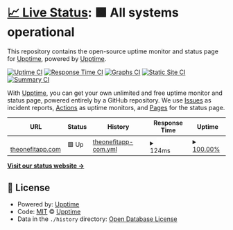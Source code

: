# [📈 Live Status](https://upptime.github.io/upptime): <!--live status--> **🟩 All systems operational**

This repository contains the open-source uptime monitor and status page for [Upptime](https://upptime.js.org), powered by [Upptime](https://github.com/upptime/upptime).

[![Uptime CI](https://github.com/upptime/upptime/workflows/Uptime%20CI/badge.svg)](https://github.com/upptime/upptime/actions?query=workflow%3A%22Uptime+CI%22)
[![Response Time CI](https://github.com/upptime/upptime/workflows/Response%20Time%20CI/badge.svg)](https://github.com/upptime/upptime/actions?query=workflow%3A%22Response+Time+CI%22)
[![Graphs CI](https://github.com/upptime/upptime/workflows/Graphs%20CI/badge.svg)](https://github.com/upptime/upptime/actions?query=workflow%3A%22Graphs+CI%22)
[![Static Site CI](https://github.com/upptime/upptime/workflows/Static%20Site%20CI/badge.svg)](https://github.com/upptime/upptime/actions?query=workflow%3A%22Static+Site+CI%22)
[![Summary CI](https://github.com/upptime/upptime/workflows/Summary%20CI/badge.svg)](https://github.com/upptime/upptime/actions?query=workflow%3A%22Summary+CI%22)

With [Upptime](https://upptime.js.org), you can get your own unlimited and free uptime monitor and status page, powered entirely by a GitHub repository. We use [Issues](https://github.com/upptime/upptime/issues) as incident reports, [Actions](https://github.com/upptime/upptime/actions) as uptime monitors, and [Pages](https://upptime.github.io/upptime) for the status page.

<!--start: status pages-->
<!-- This summary is generated by Upptime (https://github.com/upptime/upptime) -->
<!-- Do not edit this manually, your changes will be overwritten -->
<!-- prettier-ignore -->
| URL | Status | History | Response Time | Uptime |
| --- | ------ | ------- | ------------- | ------ |
| <img alt="" src="https://icons.duckduckgo.com/ip3/www.theonefitapp.com.ico" height="13"> [theonefitapp.com](https://www.theonefitapp.com/en/) | 🟩 Up | [theonefitapp-com.yml](https://github.com/The-onefit/uptime/commits/HEAD/history/theonefitapp-com.yml) | <details><summary><img alt="Response time graph" src="./graphs/theonefitapp-com/response-time-week.png" height="20"> 124ms</summary><br><a href="https://upptime.github.io/upptime/history/theonefitapp-com"><img alt="Response time 124" src="https://img.shields.io/endpoint?url=https%3A%2F%2Fraw.githubusercontent.com%2FThe-onefit%2Fuptime%2FHEAD%2Fapi%2Ftheonefitapp-com%2Fresponse-time.json"></a><br><a href="https://upptime.github.io/upptime/history/theonefitapp-com"><img alt="24-hour response time 124" src="https://img.shields.io/endpoint?url=https%3A%2F%2Fraw.githubusercontent.com%2FThe-onefit%2Fuptime%2FHEAD%2Fapi%2Ftheonefitapp-com%2Fresponse-time-day.json"></a><br><a href="https://upptime.github.io/upptime/history/theonefitapp-com"><img alt="7-day response time 124" src="https://img.shields.io/endpoint?url=https%3A%2F%2Fraw.githubusercontent.com%2FThe-onefit%2Fuptime%2FHEAD%2Fapi%2Ftheonefitapp-com%2Fresponse-time-week.json"></a><br><a href="https://upptime.github.io/upptime/history/theonefitapp-com"><img alt="30-day response time 124" src="https://img.shields.io/endpoint?url=https%3A%2F%2Fraw.githubusercontent.com%2FThe-onefit%2Fuptime%2FHEAD%2Fapi%2Ftheonefitapp-com%2Fresponse-time-month.json"></a><br><a href="https://upptime.github.io/upptime/history/theonefitapp-com"><img alt="1-year response time 124" src="https://img.shields.io/endpoint?url=https%3A%2F%2Fraw.githubusercontent.com%2FThe-onefit%2Fuptime%2FHEAD%2Fapi%2Ftheonefitapp-com%2Fresponse-time-year.json"></a></details> | <details><summary><a href="https://upptime.github.io/upptime/history/theonefitapp-com">100.00%</a></summary><a href="https://upptime.github.io/upptime/history/theonefitapp-com"><img alt="All-time uptime 100.00%" src="https://img.shields.io/endpoint?url=https%3A%2F%2Fraw.githubusercontent.com%2FThe-onefit%2Fuptime%2FHEAD%2Fapi%2Ftheonefitapp-com%2Fuptime.json"></a><br><a href="https://upptime.github.io/upptime/history/theonefitapp-com"><img alt="24-hour uptime 100.00%" src="https://img.shields.io/endpoint?url=https%3A%2F%2Fraw.githubusercontent.com%2FThe-onefit%2Fuptime%2FHEAD%2Fapi%2Ftheonefitapp-com%2Fuptime-day.json"></a><br><a href="https://upptime.github.io/upptime/history/theonefitapp-com"><img alt="7-day uptime 100.00%" src="https://img.shields.io/endpoint?url=https%3A%2F%2Fraw.githubusercontent.com%2FThe-onefit%2Fuptime%2FHEAD%2Fapi%2Ftheonefitapp-com%2Fuptime-week.json"></a><br><a href="https://upptime.github.io/upptime/history/theonefitapp-com"><img alt="30-day uptime 100.00%" src="https://img.shields.io/endpoint?url=https%3A%2F%2Fraw.githubusercontent.com%2FThe-onefit%2Fuptime%2FHEAD%2Fapi%2Ftheonefitapp-com%2Fuptime-month.json"></a><br><a href="https://upptime.github.io/upptime/history/theonefitapp-com"><img alt="1-year uptime 100.00%" src="https://img.shields.io/endpoint?url=https%3A%2F%2Fraw.githubusercontent.com%2FThe-onefit%2Fuptime%2FHEAD%2Fapi%2Ftheonefitapp-com%2Fuptime-year.json"></a></details>

<!--end: status pages-->

[**Visit our status website →**](https://upptime.github.io/upptime)

## 📄 License

- Powered by: [Upptime](https://github.com/upptime/upptime)
- Code: [MIT](./LICENSE) © [Upptime](https://upptime.js.org)
- Data in the `./history` directory: [Open Database License](https://opendatacommons.org/licenses/odbl/1-0/)
